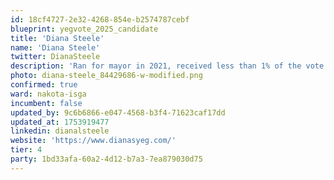 ```yaml
---
id: 18cf4727-2e32-4268-854e-b2574787cebf
blueprint: yegvote_2025_candidate
title: 'Diana Steele'
name: 'Diana Steele'
twitter: DianaSteele
description: 'Ran for mayor in 2021, received less than 1% of the vote'
photo: diana-steele_84429686-w-modified.png
confirmed: true
ward: nakota-isga
incumbent: false
updated_by: 9c6b6866-e047-4568-b3f4-71623caf17dd
updated_at: 1753919477
linkedin: dianalsteele
website: 'https://www.dianasyeg.com/'
tier: 4
party: 1bd33afa-60a2-4d12-b7a3-7ea879030d75
---
```

